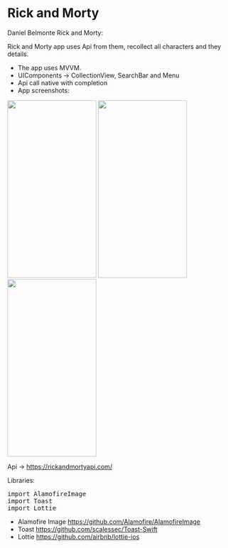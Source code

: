# Rick and Morty
Daniel Belmonte Rick and Morty:

Rick and Morty app uses Api from them, recollect all characters and they details.
- The app uses MVVM.
- UIComponents -> CollectionView, SearchBar and Menu
- Api call native with completion
- App screenshots:

<p float="left">
<img src="https://user-images.githubusercontent.com/77160617/208994522-ecbe2afe-04fb-4e22-be01-e6331ec0f807.png" width="200" height="400">
<img src="https://user-images.githubusercontent.com/77160617/208994557-c8f35b1d-0f0d-4e72-82b3-56667e554120.png" width="200" height="400">
<img src="https://user-images.githubusercontent.com/77160617/208994535-f87de3ae-388f-4298-b31c-d22dd2f33417.png" width="200" height="400">
</p>

Api -> https://rickandmortyapi.com/

Libraries:
<pre>
import AlamofireImage
import Toast
import Lottie
</pre>

- Alamofire Image https://github.com/Alamofire/AlamofireImage
- Toast https://github.com/scalessec/Toast-Swift
- Lottie https://github.com/airbnb/lottie-ios



